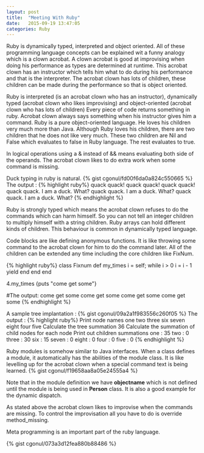 ```yaml
---
layout: post
title:  "Meeting With Ruby"
date:   2015-09-19 13:47:05
categories: Ruby
---
```


Ruby is dynamically typed, interpreted and object oriented. All of these programming language concepts can be explained wit a funny analogy which is a clown acrobat.
A clown acrobat is good at improvising when doing his performance as types are determined at runtime. 
This acrobat clown has an instructor which tells him what to do during his performance and that is the interpreter. 
The acrobat clown has lots of children, these children can be made during the performance so that is object oriented.

Ruby is interpreted (is an acrobat clown who has an instructor), dynamically typed (acrobat clown who likes improvising) and object-oriented (acrobat clown who has lots of children)
Every piece of code returns something in ruby. Acrobat clown always says something when his instructor gives him a command.
Ruby is a pure object-oriented language. He loves his children very much more than Java.
Although Ruby loves his children, there are two children that he does not like very much. These two children are Nil and False which evaluates to false in Ruby language.
The rest evaluates to true.

In logical operations using a & instead of && means evaluating both side of the operands. The acrobat clown likes to do extra work when some command is missing.

Duck typing in ruby is natural.
{% gist cgonul/fd00f6da0a824c550665 %}
The output :
{% highlight  ruby%}
quack quack!
quack quack!
quack quack!
quack quack. I am a duck. What?
quack quack. I am a duck. What?
quack quack. I am a duck. What?
{% endhighlight %}

Ruby is strongly typed which means the acrobat clown refuses to do the commands which can harm himself. So you can not tell an integer children to multiply himself with a string children.
Ruby arrays can hold different kinds of children. This behaviour is common in dynamically typed language.

Code blocks are like defining anonymous functions. It is like throwing some command to the acrobat clown for him to do the command later.
All of the children can be extended any time including the core children like FixNum.

{% highlight  ruby%}
class Fixnum
	def my_times 
		i = self;
		while i > 0
			i = i - 1
			yield
		end
	end
end

4.my_times {puts "come get some"}

#The output:
come get some
come get some
come get some
come get some
{% endhighlight %}

A sample tree implantation :
{% gist cgonul/09a2a1f983556c260f05 %}
The output : 
{% highlight  ruby%}
Print node names
one
two
three
six
seven
eight
four
five
Calculate the tree summation
36
Calculate the summation of child nodes for each node
Print out children summations
one : 35
two : 0
three : 30
six : 15
seven : 0
eight : 0
four : 0
five : 0
{% endhighlight %}

Ruby modules is somehow similar to Java interfaces. When a class defines a module, it automatically has the abilities of the module class.
It is like levelling up for the acrobat clown when a special command text is being learned. 
{% gist cgonul/f19658aa8a05e24555a4 %}

Note that in the module definition we have __objectname__ which is not defined until the module
is being used in __Person__ class. It is also a good example for the dynamic dispatch.

As stated above the acrobat clown likes to improvise when the commands are missing. To control the improvisation all you have to do is override method_missing.

Meta programming is an important part of the ruby language. 

{% gist cgonul/073a3d12fea880b88486 %}


